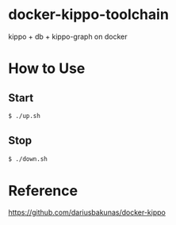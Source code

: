 # docker-kippo-toolchain
kippo + db + kippo-graph on docker

# How to Use
## Start
```bash
$ ./up.sh
```
## Stop
```bash
$ ./down.sh
```
# Reference
https://github.com/dariusbakunas/docker-kippo
